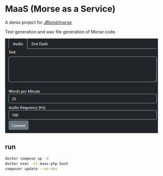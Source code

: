 # MaaS (Morse as a Service)

A demo project for [JBlond/morse](https://github.com/JBlond/morse)

Text generation and wav file generation of Morse code.

![screenshot](001.png)

## run

```bash
docker compose up -d
docker exec -it maas-php bash
composer update --no-dev
```
